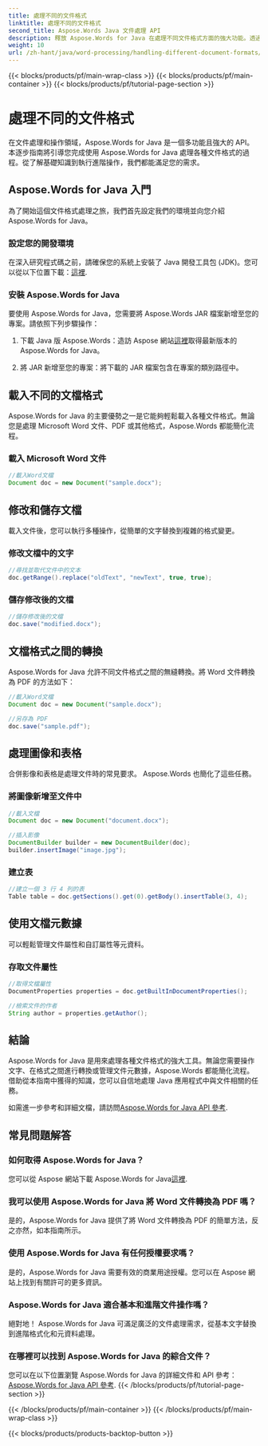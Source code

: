 ```yaml
---
title: 處理不同的文件格式
linktitle: 處理不同的文件格式
second_title: Aspose.Words Java 文件處理 API
description: 釋放 Aspose.Words for Java 在處理不同文件格式方面的強大功能。透過實際範例學習文字編輯、轉換等。
weight: 10
url: /zh-hant/java/word-processing/handling-different-document-formats/
---
```


{{< blocks/products/pf/main-wrap-class >}}
{{< blocks/products/pf/main-container >}}
{{< blocks/products/pf/tutorial-page-section >}}

# 處理不同的文件格式


在文件處理和操作領域，Aspose.Words for Java 是一個多功能且強大的 API。本逐步指南將引導您完成使用 Aspose.Words for Java 處理各種文件格式的過程。從了解基礎知識到執行進階操作，我們都能滿足您的需求。

## Aspose.Words for Java 入門

為了開始這個文件格式處理之旅，我們首先設定我們的環境並向您介紹 Aspose.Words for Java。

### 設定您的開發環境

在深入研究程式碼之前，請確保您的系統上安裝了 Java 開發工具包 (JDK)。您可以從以下位置下載：[這裡](https://www.oracle.com/java/technologies/javase-downloads.html).

### 安裝 Aspose.Words for Java

要使用 Aspose.Words for Java，您需要將 Aspose.Words JAR 檔案新增至您的專案。請依照下列步驟操作：

1. 下載 Java 版 Aspose.Words：造訪 Aspose 網站[這裡](https://releases.aspose.com/words/java/)取得最新版本的 Aspose.Words for Java。

2. 將 JAR 新增至您的專案：將下載的 JAR 檔案包含在專案的類別路徑中。

## 載入不同的文檔格式

Aspose.Words for Java 的主要優勢之一是它能夠輕鬆載入各種文件格式。無論您是處理 Microsoft Word 文件、PDF 或其他格式，Aspose.Words 都能簡化流程。

### 載入 Microsoft Word 文件

```java
//載入Word文檔
Document doc = new Document("sample.docx");
```

## 修改和儲存文檔

載入文件後，您可以執行多種操作，從簡單的文字替換到複雜的格式變更。

### 修改文檔中的文字

```java
//尋找並取代文件中的文本
doc.getRange().replace("oldText", "newText", true, true);
```

### 儲存修改後的文檔

```java
//儲存修改後的文檔
doc.save("modified.docx");
```

## 文檔格式之間的轉換

Aspose.Words for Java 允許不同文件格式之間的無縫轉換。將 Word 文件轉換為 PDF 的方法如下：

```java
//載入Word文檔
Document doc = new Document("sample.docx");

//另存為 PDF
doc.save("sample.pdf");
```

## 處理圖像和表格

合併影像和表格是處理文件時的常見要求。 Aspose.Words 也簡化了這些任務。

### 將圖像新增至文件中

```java
//載入文檔
Document doc = new Document("document.docx");

//插入影像
DocumentBuilder builder = new DocumentBuilder(doc);
builder.insertImage("image.jpg");
```

### 建立表

```java
//建立一個 3 行 4 列的表
Table table = doc.getSections().get(0).getBody().insertTable(3, 4);
```

## 使用文檔元數據

可以輕鬆管理文件屬性和自訂屬性等元資料。

### 存取文件屬性

```java
//取得文檔屬性
DocumentProperties properties = doc.getBuiltInDocumentProperties();

//檢索文件的作者
String author = properties.getAuthor();
```

## 結論

Aspose.Words for Java 是用來處理各種文件格式的強大工具。無論您需要操作文字、在格式之間進行轉換或管理文件元數據，Aspose.Words 都能簡化流程。借助從本指南中獲得的知識，您可以自信地處理 Java 應用程式中與文件相關的任務。

如需進一步參考和詳細文檔，請訪問[Aspose.Words for Java API 參考](https://reference.aspose.com/words/java/).

## 常見問題解答

### 如何取得 Aspose.Words for Java？

您可以從 Aspose 網站下載 Aspose.Words for Java[這裡](https://releases.aspose.com/words/java/).

### 我可以使用 Aspose.Words for Java 將 Word 文件轉換為 PDF 嗎？

是的，Aspose.Words for Java 提供了將 Word 文件轉換為 PDF 的簡單方法，反之亦然，如本指南所示。

### 使用 Aspose.Words for Java 有任何授權要求嗎？

是的，Aspose.Words for Java 需要有效的商業用途授權。您可以在 Aspose 網站上找到有關許可的更多資訊。

### Aspose.Words for Java 適合基本和進階文件操作嗎？

絕對地！ Aspose.Words for Java 可滿足廣泛的文件處理需求，從基本文字替換到進階格式化和元資料處理。

### 在哪裡可以找到 Aspose.Words for Java 的綜合文件？

您可以在以下位置瀏覽 Aspose.Words for Java 的詳細文件和 API 參考：[Aspose.Words for Java API 參考](https://reference.aspose.com/words/java/).
{{< /blocks/products/pf/tutorial-page-section >}}

{{< /blocks/products/pf/main-container >}}
{{< /blocks/products/pf/main-wrap-class >}}

{{< blocks/products/products-backtop-button >}}
